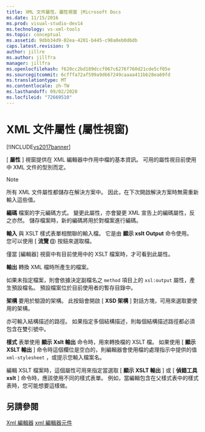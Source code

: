 ```yaml
---
title: XML 文件屬性，屬性視窗 |Microsoft Docs
ms.date: 11/15/2016
ms.prod: visual-studio-dev14
ms.technology: vs-xml-tools
ms.topic: conceptual
ms.assetid: 9dbb34d9-02ea-4201-b445-c98a0eb0d6db
caps.latest.revision: 9
author: jillre
ms.author: jillfra
manager: jillfra
ms.openlocfilehash: f620cc2bd189dccf067c6276f760d21cde5cf05e
ms.sourcegitcommit: 6cfffa72af599a9d667249caaaa411bb28ea69fd
ms.translationtype: MT
ms.contentlocale: zh-TW
ms.lasthandoff: 09/02/2020
ms.locfileid: "72669510"
---
```

# <a name="xml-document-properties-properties-window"></a>XML 文件屬性 (屬性視窗)
[!INCLUDE[vs2017banner](../includes/vs2017banner.md)]

[ **屬性** ] 視窗提供在 XML 編輯器中作用中檔的基本資訊。 可用的屬性視目前使用中 XML 文件的型別而定。

> [!NOTE]
> 所有 XML 文件屬性都儲存在解決方案中。 因此，在下次開啟解決方案時無需重新輸入這些值。

 **編碼** 檔案的字元編碼方式。 變更此屬性，亦會變更 XML 宣告上的編碼屬性，反之亦然。 儲存檔案時，新的編碼將用於對檔案進行編碼。

 **輸入** 與 XSLT 樣式表單相關聯的輸入檔。 它是由 **顯示 xslt Output** 命令使用。 您可以使用 [ **流覽 (]**) 按鈕來選取檔。

 僅當 [編輯器] 視窗中有目前使用中的 XSLT 檔案時，才可看到此屬性。

 **輸出** 轉換 XML 檔時所產生的檔案。

 如果未指定檔案，則會依據決定副檔名之 `method` 項目上的 `xsl:output` 屬性，產生預設檔名。 預設檔案位於目前使用者的暫存目錄中。

 **架構** 要用於驗證的架構。 此按鈕會開啟 [ **XSD 架構** ] 對話方塊，可用來選取要使用的架構。

 亦可輸入結構描述的路徑。 如果指定多個結構描述，則每個結構描述路徑都必須包含在雙引號中。

 **樣式** 表單使用 **顯示 Xslt 輸出** 命令時，用來轉換檔的 XSLT 檔。 如果使用 [ **顯示 XSLT 輸出** ] 命令時這個欄位是空白的，則編輯器會使用檔的處理指示中提供的值 `xml-stylesheet` ，或提示您輸入檔案名。

 編輯 XSLT 檔案時，這個屬性可用來指定當選取 [ **顯示 XSLT 輸出** ] 或 [ **偵錯工具 xslt** ] 命令時，應該使用不同的樣式表單。 例如，當編輯包含在父樣式表中的樣式表時，您可能想要這樣做。

## <a name="see-also"></a>另請參閱
 [Xml 編輯器](../xml-tools/xml-editor.md) [xml 編輯器元件](../xml-tools/xml-editor-components.md)

